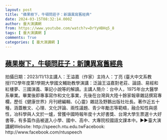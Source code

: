 ```yaml
---
layout: post
title: "蘋果樹下，牛頓問莊子：新讀異寫舊經典"
date: 2024-03-15T08:32:14.000Z
author: 臺大演講網
from: https://www.youtube.com/watch?v=DrYyHBHq5_8
tags: [ 臺大演講網 ]
comments: True
categories: [ 臺大演講網 ]
---
```

<!--1710491534000-->
[蘋果樹下，牛頓問莊子：新讀異寫舊經典](https://www.youtube.com/watch?v=DrYyHBHq5_8)
------

<div>
拍攝日期：2023/11/13主講人：王溢嘉（作家）主持人：丁亮 (臺大中文系教授)112學年度第1學期大學國文輔助教學演講：泛論王溢嘉對老莊、論語、易經和紅樓夢、三國演義、筆記小說等的解讀。主講人簡介：台中人，1975年台大醫學系畢業。畢業後即專事寫作和文化事業，先後在台灣與大陸十餘家報章雜誌撰寫專欄，歷任《健康世界》月刊總編輯、《心靈》雜誌及野鵝出版社社長。著作近五十種，涵蓋散文、心理、文化評論、兩性議題、青少年勵志等範疇，融合知性與感性，冶科學與人文於一爐，曾獲中國時報年度十大好書獎、台灣大學生票選十大好書等，有多篇作品被選入小學、國中、高中、大專院校國語文課本中。►►臺大演講網Website: http://speech.ntu.edu.twFacebook: http://www.facebook.com/ntuspeech
</div>
